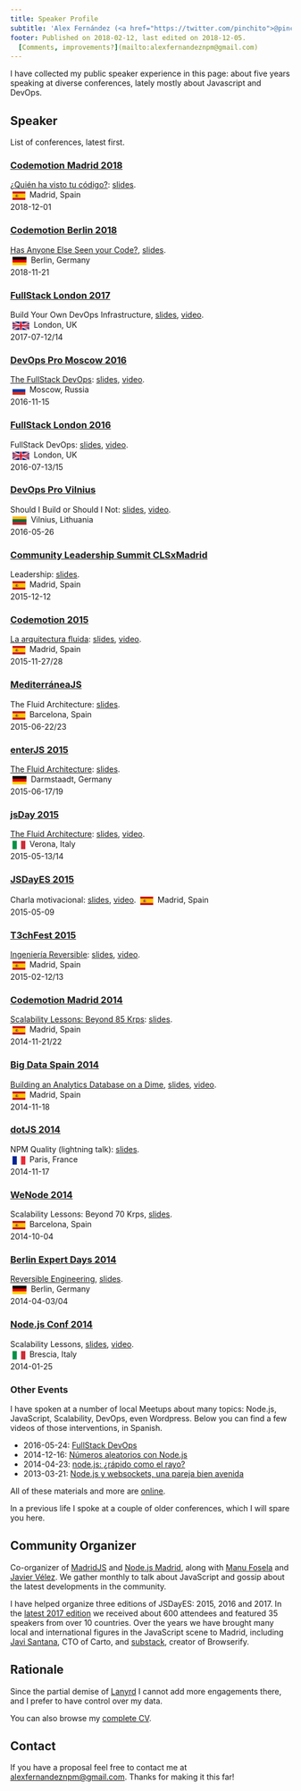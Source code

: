 ```yaml
---
title: Speaker Profile 
subtitle: 'Alex Fernández (<a href="https://twitter.com/pinchito">@pinchito</a>)'
footer: Published on 2018-02-12, last edited on 2018-12-05.
  [Comments, improvements?](mailto:alexfernandeznpm@gmail.com)
---
```


I have collected my public speaker experience in this page:
about five years speaking at diverse conferences,
lately mostly about Javascript and DevOps.

## Speaker

List of conferences, latest first.

### [Codemotion Madrid 2018](https://madrid2018.codemotionworld.com/)

[¿Quién ha visto tu código?](https://madrid2018.codemotionworld.com/talk-detail/?detail=9236):
[slides](https://slides.com/alexfernandez/code-review-codemotion-madrid-2018/).
<br>
<img height="15" src="./pics/spain.svg" alt="Spain" style="margin:4px;vertical-align:middle;">
Madrid, Spain
<br>
2018-12-01

### [Codemotion Berlin 2018](https://berlin2018.codemotionworld.com/)

[Has Anyone Else Seen your Code?](https://berlin2018.codemotionworld.com/talk-detail/?detail=9237),
[slides](https://slides.com/alexfernandez/code-review-codemotion-berlin-2018/).
<br>
<img height="15" src="./pics/germany.svg" alt="Germany" style="margin:4px;vertical-align:middle;">
Berlin, Germany
<br>
2018-11-21

### [FullStack London 2017](https://skillsmatter.com/conferences/8264-fullstack-2017-the-conference-on-javascript-node-and-internet-of-things)

Build Your Own DevOps Infrastructure,
[slides](https://slides.com/alexfernandez/build-your-owndevops-infrastructure-fullstack/),
[video](https://skillsmatter.com/skillscasts/10239-build-your-own-devops-infrastructure).
<br>
<img height="15" src="./pics/uk.svg" alt="UK" style="margin:4px;vertical-align:middle;">
London, UK
<br>
2017-07-12/14

### [DevOps Pro Moscow 2016](http://www.devopspro.ru/2016/)

[The FullStack DevOps](http://www.devopspro.ru/2016/alex-fernandez/):
[slides](https://slides.com/alexfernandez/2016-11-fullstack-devops/),
[video](https://www.youtube.com/watch?v=rofFbzBMchw).
<br>
<img height="15" src="./pics/russia.svg" alt="Russia" style="margin:4px;vertical-align:middle;">
Moscow, Russia
<br>
2016-11-15

### [FullStack London 2016](https://skillsmatter.com/conferences/7278-fullstack-2016-the-conference-on-javascript-node-and-internet-of-things)

FullStack DevOps:
[slides](https://slides.com/alexfernandez/2016-07-fullstack-devops/),
[video](https://skillsmatter.com/skillscasts/8156-fullstack-devops).
<br>
<img height="15" src="./pics/uk.svg" alt="UK" style="margin:4px;vertical-align:middle;">
London, UK
<br>
2016-07-13/15

### [DevOps Pro Vilnius](http://devopspro.lt/2016/)

Should I Build or Should I Not:
[slides](https://slides.com/alexfernandez/2016-05-build-or-not/),
[video](http://devopspro.lt/2016/alex-fernandez/).
<br>
<img height="15" src="./pics/lithuania.svg" alt="Lithuania" style="margin:4px;vertical-align:middle;">
Vilnius, Lithuania
<br>
2016-05-26

### [Community Leadership Summit CLSxMadrid](https://clsxspain.es/index.en.html)

Leadership:
[slides](https://slides.com/alexfernandez/leadership-clsxmadrid-2015/).
<br>
<img height="15" src="./pics/spain.svg" alt="Spain" style="margin:4px;vertical-align:middle;">
Madrid, Spain
<br>
2015-12-12

### [Codemotion 2015](https://2015.codemotion.es/)

[La arquitectura fluida](https://2015.codemotion.es/agenda.html#5677904553836544/51104001):
[slides](https://slides.com/alexfernandez/fluid-architecture-codemotion-2015/),
[video](https://www.youtube.com/watch?v=QaX-rTwO7aw).
<br>
<img height="15" src="./pics/spain.svg" alt="Spain" style="margin:4px;vertical-align:middle;">
Madrid, Spain
<br>
2015-11-27/28

### [MediterráneaJS](http://lanyrd.com/2015/mediterraneajs/)

The Fluid Architecture:
[slides](https://slides.com/alexfernandez/fluid-architecture-mediterraneajs-2015/).
<br>
<img height="15" src="./pics/spain.svg" alt="Spain" style="margin:4px;vertical-align:middle;">
Barcelona, Spain
<br>
2015-06-22/23

### [enterJS 2015](https://www.enterjs.de/archive/2015/)

[The Fluid Architecture](https://www.enterjs.de/archive/2015/abstracts.html#fluid-architecture):
[slides](https://slides.com/alexfernandez/fluid-architecture-enterjs-2015/).
<br>
<img height="15" src="./pics/germany.svg" alt="Germany" style="margin:4px;vertical-align:middle;">
Darmstaadt, Germany
<br>
2015-06-17/19

### [jsDay 2015](http://2015.jsday.it/)

[The Fluid Architecture](http://2015.jsday.it/talk/the-fluid-architecture/):
[slides](https://slides.com/alexfernandez/fluid-architecture-jsday-verona/),
[video](https://vimeo.com/136912284).
<br>
<img height="15" src="./pics/italy.svg" alt="Italy" style="margin:4px;vertical-align:middle;">
Verona, Italy
<br>
2015-05-13/14

### [JSDayES 2015](http://lanyrd.com/2015/jsdayes/)

Charla motivacional:
[slides](https://slides.com/alexfernandez/motivational-talk-jsdayes/),
[video](https://www.youtube.com/watch?v=uGtlyDmttq0).
<img height="15" src="./pics/spain.svg" alt="Spain" style="margin:4px;vertical-align:middle;">
Madrid, Spain
<br>
2015-05-09


### [T3chFest 2015](https://t3chfest.uc3m.es/2015/)

[Ingeniería Reversible](https://t3chfest.uc3m.es/2015/programa/ingenieria-reversible-revirtiendo-los-efectos-del-tiempo/):
[slides](https://slides.com/alexfernandez/ingenieria-reversible/),
[video](https://www.youtube.com/watch?v=9E9gwGlmHis).
<br>
<img height="15" src="./pics/spain.svg" alt="Spain" style="margin:4px;vertical-align:middle;">
Madrid, Spain
<br>
2015-02-12/13

### [Codemotion Madrid 2014](http://2014.codemotion.es/en/)

[Scalability Lessons: Beyond 85 Krps](http://2014.codemotion.es/en/agenda.html?recommended=#day1/escalar-con-nodejs-tras-las-50-mil-peticiones-por-segundo):
[slides](https://slides.com/alexfernandez/scalability-lessons-beyond-85krps/).
<br>
<img height="15" src="./pics/spain.svg" alt="Spain" style="margin:4px;vertical-align:middle;">
Madrid, Spain
<br>
2014-11-21/22

### [Big Data Spain 2014](http://www.bigdataspain.org/2014/)

[Building an Analytics Database on a Dime](http://www.bigdataspain.org/2014/conference/analytics-for-ads-servers-by-mediasmart-mobile.html),
[slides](https://slides.com/alexfernandez/analytics-dime/),
[video](https://www.youtube.com/watch?v=F3rzQdCDxgg).
<br>
<img height="15" src="./pics/spain.svg" alt="Spain" style="margin:4px;vertical-align:middle;">
Madrid, Spain
<br>
2014-11-18

### [dotJS 2014](http://2014.dotjs.io/)

NPM Quality (lightning talk):
[slides](https://slides.com/alexfernandez/npm-quality/).
<br>
<img height="15" src="./pics/france.svg" alt="France" style="margin:4px;vertical-align:middle;">
Paris, France
<br>
2014-11-17

### [WeNode 2014](http://lanyrd.com/2014/wenode/)

Scalability Lessons: Beyond 70 Krps,
[slides](https://slides.com/alexfernandez/scalability-lessons-beyond-70krps/).
<br>
<img height="15" src="./pics/spain.svg" alt="Spain" style="margin:4px;vertical-align:middle;">
Barcelona, Spain
<br>
2014-10-04

### [Berlin Expert Days 2014](http://bed-con.org/2014/)

[Reversible Engineering](http://bed-con.org/2014/talks/Reversible-Engineering-Going-Back-in-Time),
[slides](https://slides.com/alexfernandez/reversible-engineering/).
<br>
<img height="15" src="./pics/germany.svg" alt="Germany" style="margin:4px;vertical-align:middle;">
Berlin, Germany
<br>
2014-04-03/04

### [Node.js Conf 2014](http://2014.nodejsconf.it/)

Scalability Lessons,
[slides](https://slides.com/alexfernandez/scalability-lessons/),
[video](https://vimeo.com/121892726).
<br>
<img height="15" src="./pics/italy.svg" alt="Italy" style="margin:4px;vertical-align:middle;">
Brescia, Italy
<br>
2014-01-25

### Other Events

I have spoken at a number of local Meetups about many topics:
Node.js, JavaScript, Scalability, DevOps, even Wordpress.
Below you can find a few videos of those interventions,
in Spanish.

* 2016-05-24: [FullStack DevOps](http://www.todojs.com/fullstack-devops-por-alex-fernandez/)
* 2014-12-16: [Números aleatorios con Node.js](https://www.youtube.com/watch?v=_0m8mqEiLmc)
* 2014-04-23: [node.js: ¿rápido como el rayo?](http://medialab-prado.es/article/nodejs)
* 2013-03-21: [Node.js y websockets, una pareja bien avenida](https://vimeo.com/62771422)

All of these materials and more are
[online](https://slides.com/alexfernandez).

In a previous life I spoke at a couple of older conferences,
which I will spare you here.

## Community Organizer

Co-organizer of
[MadridJS](https://www.meetup.com/es-ES/madridjs/)
and
[Node.js Madrid](https://www.meetup.com/es-ES/Node-js-Madrid/),
along with
[Manu Fosela](https://twitter.com/manufosela)
and
[Javier Vélez](https://twitter.com/javiervelezreye).
We gather monthly to talk about JavaScript and gossip about the latest developments in the community.

I have helped organize three editions of JSDayES:
2015, 2016 and 2017.
In the
[latest 2017 edition](http://2017.jsday.es/)
we received about 600 attendees and featured 35 speakers from over 10 countries.
Over the years we have brought many local and international figures in the JavaScript scene to Madrid,
including
[Javi Santana](http://javisantana.com/), CTO of Carto,
and
[substack](https://github.com/substack), creator of Browserify.

## Rationale

Since the partial demise of
[Lanyrd](http://lanyrd.com/profile/pinchito/)
I cannot add more engagements there,
and I prefer to have control over my data.

You can also browse my [complete CV](./cv.html).

## Contact

If you have a proposal feel free to contact me at
[alexfernandeznpm@gmail.com](mailto:alexfernandeznpm@gmail.com).
Thanks for making it this far!

